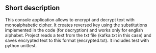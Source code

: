 <h2>Short description</h2>
<p>This console application allows to encrypt and decrypt text with monoalphabetic cipher. It creates reversed key using the substitutions implemented in the code (for decryption)  and works only for english alphabet. Project reads a text from the txt file (kafka.txt in this case) and saves encrypted text to this format (encrypted.txt). It includes test with python unittest. </p>
